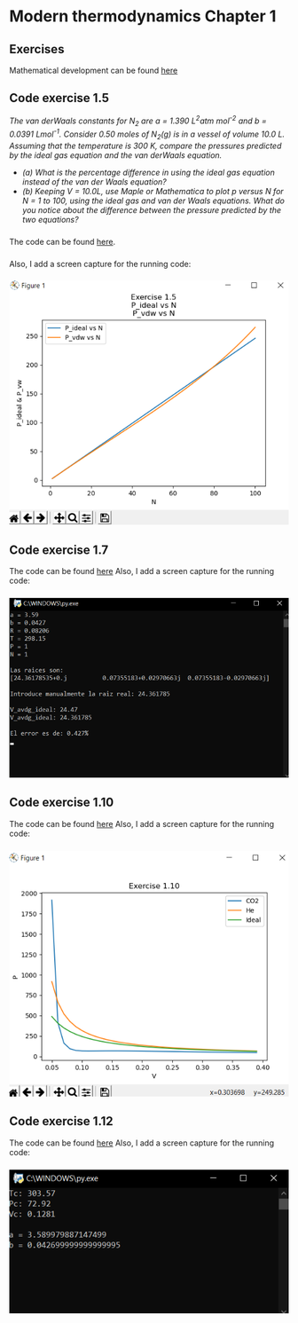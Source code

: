# Modern thermodynamics Chapter 1

## Exercises
Mathematical development can be found [here](https://github.com/Edgar-La/Thermodynamics/blob/master/Basic_concepts/Exercises.pdf)

## Code exercise 1.5
_The van derWaals constants for N<sub>2</sub> are a = 1.390 L<sup>2</sup>atm mol<sup>-2</sup> and
b = 0.0391 Lmol<sup>-1</sup>. Consider 0.50 moles of N<sub>2</sub>(g) is in a vessel of
volume 10.0 L. Assuming that the temperature is 300 K, compare the
pressures predicted by the ideal gas equation and the van derWaals
equation._
* _(a) What is the percentage difference in using the ideal gas equation
instead of the van der Waals equation?_
* _(b) Keeping V = 10.0L, use Maple or Mathematica to plot p versus N
for N = 1 to 100, using the ideal gas and van der Waals equations. What
do you notice about the difference between the pressure predicted by the
two equations?_
###
The code can be found [here](https://github.com/Edgar-La/Thermodynamics/blob/master/Basic_concepts/1_5.py).
###
Also, I add a screen capture for the running code:
### 
![ex 1.5](https://github.com/Edgar-La/Thermodynamics/blob/master/Basic_concepts/img_1_5.png)

## Code exercise 1.7
The code can be found [here](https://github.com/Edgar-La/Thermodynamics/blob/master/Basic_concepts/1_7.py)
Also, I add a screen capture for the running code:
### 
![ex 1.7](https://github.com/Edgar-La/Thermodynamics/blob/master/Basic_concepts/img_1_7.png)

## Code exercise 1.10
The code can be found [here](https://github.com/Edgar-La/Thermodynamics/blob/master/Basic_concepts/1_10.py)
Also, I add a screen capture for the running code:
### 
![ex 1.10](https://github.com/Edgar-La/Thermodynamics/blob/master/Basic_concepts/img_1_10.png)

## Code exercise 1.12
The code can be found [here](https://github.com/Edgar-La/Thermodynamics/blob/master/Basic_concepts/1_12.py)
Also, I add a screen capture for the running code:
### 
![ex 1.12](https://github.com/Edgar-La/Thermodynamics/blob/master/Basic_concepts/img_1_12.png)
